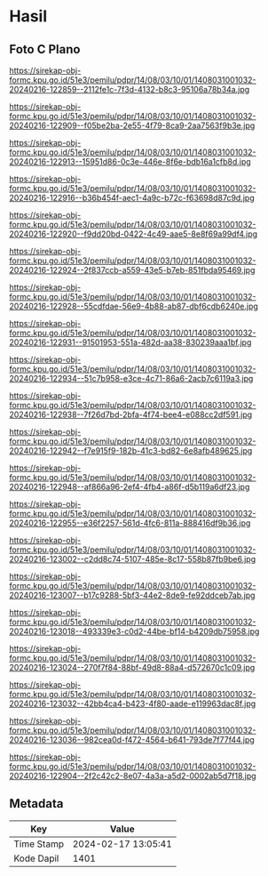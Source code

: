 # Hasil

## Foto C Plano

https://sirekap-obj-formc.kpu.go.id/51e3/pemilu/pdpr/14/08/03/10/01/1408031001032-20240216-122859--2112fe1c-7f3d-4132-b8c3-95106a78b34a.jpg

https://sirekap-obj-formc.kpu.go.id/51e3/pemilu/pdpr/14/08/03/10/01/1408031001032-20240216-122909--f05be2ba-2e55-4f79-8ca9-2aa7563f9b3e.jpg

https://sirekap-obj-formc.kpu.go.id/51e3/pemilu/pdpr/14/08/03/10/01/1408031001032-20240216-122913--15951d86-0c3e-446e-8f6e-bdb16a1cfb8d.jpg

https://sirekap-obj-formc.kpu.go.id/51e3/pemilu/pdpr/14/08/03/10/01/1408031001032-20240216-122916--b36b454f-aec1-4a9c-b72c-f63698d87c9d.jpg

https://sirekap-obj-formc.kpu.go.id/51e3/pemilu/pdpr/14/08/03/10/01/1408031001032-20240216-122920--f9dd20bd-0422-4c49-aae5-8e8f69a99df4.jpg

https://sirekap-obj-formc.kpu.go.id/51e3/pemilu/pdpr/14/08/03/10/01/1408031001032-20240216-122924--2f837ccb-a559-43e5-b7eb-851fbda95469.jpg

https://sirekap-obj-formc.kpu.go.id/51e3/pemilu/pdpr/14/08/03/10/01/1408031001032-20240216-122928--55cdfdae-56e9-4b88-ab87-dbf6cdb6240e.jpg

https://sirekap-obj-formc.kpu.go.id/51e3/pemilu/pdpr/14/08/03/10/01/1408031001032-20240216-122931--91501953-551a-482d-aa38-830239aaa1bf.jpg

https://sirekap-obj-formc.kpu.go.id/51e3/pemilu/pdpr/14/08/03/10/01/1408031001032-20240216-122934--51c7b958-e3ce-4c71-86a6-2acb7c6119a3.jpg

https://sirekap-obj-formc.kpu.go.id/51e3/pemilu/pdpr/14/08/03/10/01/1408031001032-20240216-122938--7f26d7bd-2bfa-4f74-bee4-e088cc2df591.jpg

https://sirekap-obj-formc.kpu.go.id/51e3/pemilu/pdpr/14/08/03/10/01/1408031001032-20240216-122942--f7e915f9-182b-41c3-bd82-6e8afb489625.jpg

https://sirekap-obj-formc.kpu.go.id/51e3/pemilu/pdpr/14/08/03/10/01/1408031001032-20240216-122948--af866a96-2ef4-4fb4-a86f-d5b119a6df23.jpg

https://sirekap-obj-formc.kpu.go.id/51e3/pemilu/pdpr/14/08/03/10/01/1408031001032-20240216-122955--e36f2257-561d-4fc6-811a-888416df9b36.jpg

https://sirekap-obj-formc.kpu.go.id/51e3/pemilu/pdpr/14/08/03/10/01/1408031001032-20240216-123002--c2dd8c74-5107-485e-8c17-558b87fb9be6.jpg

https://sirekap-obj-formc.kpu.go.id/51e3/pemilu/pdpr/14/08/03/10/01/1408031001032-20240216-123007--b17c9288-5bf3-44e2-8de9-fe92ddceb7ab.jpg

https://sirekap-obj-formc.kpu.go.id/51e3/pemilu/pdpr/14/08/03/10/01/1408031001032-20240216-123018--493339e3-c0d2-44be-bf14-b4209db75958.jpg

https://sirekap-obj-formc.kpu.go.id/51e3/pemilu/pdpr/14/08/03/10/01/1408031001032-20240216-123024--270f7f84-88bf-49d8-88a4-d572670c1c09.jpg

https://sirekap-obj-formc.kpu.go.id/51e3/pemilu/pdpr/14/08/03/10/01/1408031001032-20240216-123032--42bb4ca4-b423-4f80-aade-e119963dac8f.jpg

https://sirekap-obj-formc.kpu.go.id/51e3/pemilu/pdpr/14/08/03/10/01/1408031001032-20240216-123036--982cea0d-f472-4564-b641-793de7f77f44.jpg

https://sirekap-obj-formc.kpu.go.id/51e3/pemilu/pdpr/14/08/03/10/01/1408031001032-20240216-122904--2f2c42c2-8e07-4a3a-a5d2-0002ab5d7f18.jpg


## Metadata

| Key        | Value               |
| ---------- | ------------------- |
| Time Stamp | 2024-02-17 13:05:41 |
| Kode Dapil | 1401                |



